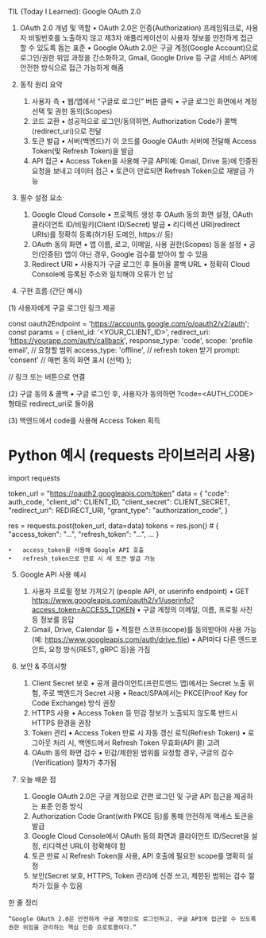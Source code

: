 TIL (Today I Learned): Google OAuth 2.0

1. OAuth 2.0 개념 및 역할
	•	OAuth 2.0은 인증(Authorization) 프레임워크로, 사용자 비밀번호를 노출하지 않고 제3자 애플리케이션이 사용자 정보를 안전하게 접근할 수 있도록 돕는 표준
	•	Google OAuth 2.0은 구글 계정(Google Account)으로 로그인/권한 위임 과정을 간소화하고, Gmail, Google Drive 등 구글 서비스 API에 안전한 방식으로 접근 가능하게 해줌

2. 동작 원리 요약
	1.	사용자 측
	•	웹/앱에서 “구글로 로그인” 버튼 클릭
	•	구글 로그인 화면에서 계정 선택 및 권한 동의(Scopes)
	2.	코드 교환
	•	성공적으로 로그인/동의하면, Authorization Code가 콜백(redirect_uri)으로 전달
	3.	토큰 발급
	•	서버(백엔드)가 이 코드를 Google OAuth 서버에 전달해 Access Token(및 Refresh Token)을 발급
	4.	API 접근
	•	Access Token을 사용해 구글 API(예: Gmail, Drive 등)에 인증된 요청을 보내고 데이터 접근
	•	토큰이 만료되면 Refresh Token으로 재발급 가능

3. 필수 설정 요소
	1.	Google Cloud Console
	•	프로젝트 생성 후 OAuth 동의 화면 설정, OAuth 클라이언트 ID/비밀키(Client ID/Secret) 발급
	•	리디렉션 URI(redirect URIs)를 정확히 등록(허가된 도메인, https:// 등)
	2.	OAuth 동의 화면
	•	앱 이름, 로고, 이메일, 사용 권한(Scopes) 등을 설정
	•	공인(인증된) 앱이 아닌 경우, Google 검수를 받아야 할 수 있음
	3.	Redirect URI
	•	사용자가 구글 로그인 후 돌아올 콜백 URL
	•	정확히 Cloud Console에 등록된 주소와 일치해야 오류가 안 남

4. 구현 흐름 (간단 예시)

(1) 사용자에게 구글 로그인 링크 제공

const oauth2Endpoint = 'https://accounts.google.com/o/oauth2/v2/auth';
const params = {
  client_id: '<YOUR_CLIENT_ID>',
  redirect_uri: 'https://yourapp.com/auth/callback',
  response_type: 'code',
  scope: 'profile email', // 요청할 범위
  access_type: 'offline', // refresh token 받기
  prompt: 'consent'       // 매번 동의 화면 표시 (선택)
};

// 링크 또는 버튼으로 연결

(2) 구글 동의 & 콜백
	•	구글 로그인 후, 사용자가 동의하면 ?code=<AUTH_CODE> 형태로 redirect_uri로 돌아옴

(3) 백엔드에서 code를 사용해 Access Token 획득

# Python 예시 (requests 라이브러리 사용)
import requests

token_url = "https://oauth2.googleapis.com/token"
data = {
    "code": auth_code,
    "client_id": CLIENT_ID,
    "client_secret": CLIENT_SECRET,
    "redirect_uri": REDIRECT_URI,
    "grant_type": "authorization_code",
}

res = requests.post(token_url, data=data)
tokens = res.json()  # { "access_token": "...", "refresh_token": "...", ... }

	•	access_token을 사용해 Google API 호출
	•	refresh_token으로 만료 시 새 토큰 발급 가능

5. Google API 사용 예시
	1.	사용자 프로필 정보 가져오기 (people API, or userinfo endpoint)
	•	GET https://www.googleapis.com/oauth2/v1/userinfo?access_token=ACCESS_TOKEN
	•	구글 계정의 이메일, 이름, 프로필 사진 등 정보를 응답
	2.	Gmail, Drive, Calendar 등
	•	적절한 스코프(scope)를 동의받아야 사용 가능 (예: https://www.googleapis.com/auth/drive.file)
	•	API마다 다른 엔드포인트, 요청 방식(REST, gRPC 등)을 가짐

6. 보안 & 주의사항
	1.	Client Secret 보호
	•	공개 클라이언트(프런트엔드 앱)에서는 Secret 노출 위험, 주로 백엔드가 Secret 사용
	•	React/SPA에서는 PKCE(Proof Key for Code Exchange) 방식 권장
	2.	HTTPS 사용
	•	Access Token 등 민감 정보가 노출되지 않도록 반드시 HTTPS 환경을 권장
	3.	Token 관리
	•	Access Token 만료 시 자동 갱신 로직(Refresh Token)
	•	로그아웃 처리 시, 백엔드에서 Refresh Token 무효화(API 콜) 고려
	4.	OAuth 동의 화면 검수
	•	민감/제한된 범위를 요청할 경우, 구글의 검수(Verification) 절차가 추가됨

7. 오늘 배운 점
	1.	Google OAuth 2.0은 구글 계정으로 간편 로그인 및 구글 API 접근을 제공하는 표준 인증 방식
	2.	Authorization Code Grant(with PKCE 등)를 통해 안전하게 액세스 토큰을 발급
	3.	Google Cloud Console에서 OAuth 동의 화면과 클라이언트 ID/Secret을 설정, 리디렉션 URL이 정확해야 함
	4.	토큰 만료 시 Refresh Token을 사용, API 호출에 필요한 scope를 명확히 설정
	5.	보안(Secret 보호, HTTPS, Token 관리)에 신경 쓰고, 제한된 범위는 검수 절차가 있을 수 있음

한 줄 정리

	“Google OAuth 2.0은 안전하게 구글 계정으로 로그인하고, 구글 API에 접근할 수 있도록 권한 위임을 관리하는 핵심 인증 프로토콜이다.”